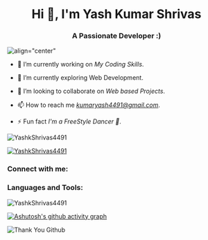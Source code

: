 <h1 align="center">Hi 👋, I'm Yash Kumar Shrivas</h1>
<h3 align="center">A Passionate Developer :)</h3>

![align="center"](https://camo.githubusercontent.com/c1dcb74cc1c1835b1d716f5051499a2814c683c806b15f04b0eba492863703e9/68747470733a2f2f63646e2e6472696262626c652e636f6d2f75736572732f3733303730332f73637265656e73686f74732f363538313234332f6176656e746f2e676966)


* 🔭 I’m currently working on *My Coding Skills*.

* 🌱 I’m currently exploring Web Development.

* 👯 I’m looking to collaborate on *Web based Projects*.

* 📫 How to reach me *kumaryash4491@gmail.com*.

* ⚡ Fun fact *I'm a FreeStyle Dancer 🕺*.
 
 <p align="left"> <img src="https://komarev.com/ghpvc/?username=YashkShrivas4491&label=Profile%20views&color=0e75b6&style=flat" alt="YashkShrivas4491" /> </p>
<p align="left"> <a href="https://github.com/ryo-ma/github-profile-trophy"><img src="https://github-profile-trophy.vercel.app/?username=YashkShrivas4491" alt="YashkShrivas4491" /></a> </p>

<h3 align="left">Connect with me:</h3>


<p align="left">
 
</p>

<h3 align="left">Languages and Tools:</h3>

<p><img align="center" src="https://github-readme-streak-stats.herokuapp.com/?user=YashkShrivas4491&" alt="YashkShrivas4491" /></p>

[![Ashutosh's github activity graph](https://github-readme-activity-graph.vercel.app/graph?username=YashkShrivas4491&bg_color=100f0f&color=ffffff&line=4c689e&point=fcb51d&area=true&hide_border=true)](https://github.com/ashutosh00710/github-readme-activity-graph)

![Thank You Github](https://user-images.githubusercontent.com/41143496/111601768-b13aec00-87f8-11eb-8d8c-51db093db5da.gif)





